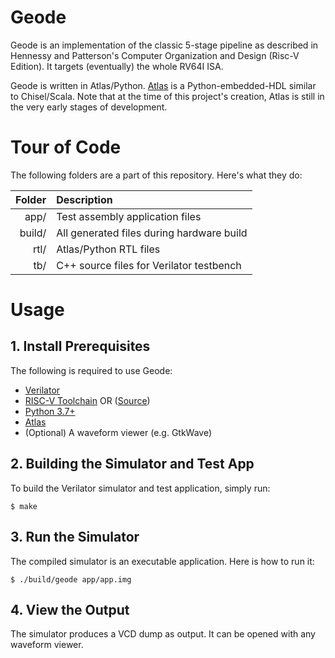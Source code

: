 # Geode

Geode is an implementation of the classic 5-stage pipeline as described in Hennessy and Patterson's Computer Organization and Design (Risc-V Edition). It targets (eventually) the whole RV64I ISA.

Geode is written in Atlas/Python. [Atlas](https://github.com/medav/atlas) is a Python-embedded-HDL similar to Chisel/Scala. Note that at the time of this project's creation, Atlas is still in the very early stages of development.

# Tour of Code
The following folders are a part of this repository. Here's what they do:

| Folder | Description                               |
|-------:|:------------------------------------------|
| app/   | Test assembly application files           |
| build/ | All generated files during hardware build |
| rtl/   | Atlas/Python RTL files                    |
| tb/    | C++ source files for Verilator testbench  |


# Usage
## 1. Install Prerequisites
The following is required to use Geode:
* [Verilator](https://www.veripool.org/projects/verilator/wiki/Installing)
* [RISC-V Toolchain](https://www.sifive.com/products/tools/) OR ([Source](https://github.com/riscv/riscv-gnu-toolchain))
* [Python 3.7+](https://www.python.org)
* [Atlas](https://github.com/medav/atlas)
* (Optional) A waveform viewer (e.g. GtkWave)

## 2. Building the Simulator and Test App
To build the Verilator simulator and test application, simply run:

```
$ make
```

## 3. Run the Simulator
The compiled simulator is an executable application. Here is how to run it:

```
$ ./build/geode app/app.img
```

## 4. View the Output
The simulator produces a VCD dump as output. It can be opened with any waveform viewer.
